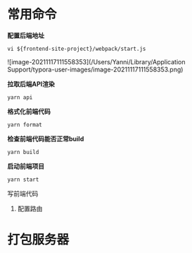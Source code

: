 # 常用命令

**配置后端地址**

```
vi ${frontend-site-project}/webpack/start.js
```

![image-20211117111558353](/Users/Yanni/Library/Application Support/typora-user-images/image-20211117111558353.png)



**拉取后端API渲染**

```
yarn api
```

**格式化前端代码**

```
yarn format
```

**检查前端代码能否正常build**

```
yarn build
```

**启动前端项目**

```
yarn start
```



写前端代码

1. 配置路由



#  打包服务器

​	

```
```

